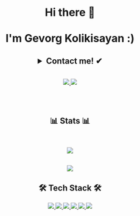 <h1 align="center">Hi there 👋<br><br>I'm Gevorg Kolikisayan :)<br>
</h1>

<h2 align="center">
 <details align="center">
  <summary align="center">Contact me! ✔</summary>
     <br>
     <p>• Vagharshapat - Armenia </p>
     <p>• <a href="mailtogevorg3035@gmail.com">Gevorg3035@gmail.com</a></p>
 </details>
</h2>

<p align="center">
<br>


 <a href="https://www.linkedin.com/in/gevorg-kolikisayan-0194a3222/" target="_blank">
  <img src="https://img.icons8.com/fluent/48/000000/linkedin.png" />
 </a>
  
 <a href="https://www.instagram.com/kolikisayan/" target="_blank">
  <img src="https://img.icons8.com/fluent/48/000000/instagram-new.png" />
 </a>
 
 <br><br>
</p>

<h2 align="center">📊 Stats 📊</h2>
<br>
<p align="center">
 <a href="#" alt="Most used languages">
  <img src="https://github-readme-stats.vercel.app/api/top-langs/?username=GevorgKolikisn&theme=dracula&layout=compact" />
 </a>
 <br><br>
</p>

<p align="center">
 <a href="#" alt="github stats">
  <img src="https://github-readme-stats.vercel.app/api?username=GevorgKolikis&theme=dracula&show_icons=true&layout=compact" />
 </a>
</p>

<h2 align="center">🛠 Tech Stack 🛠</h2>
<p align="center">
    <a href="#" alt="Tech Stack">
    <img src="https://img.shields.io/badge/HTML5-E34F26?style=for-the-badge&logo=html5&logoColor=white" />
    <img src="https://img.shields.io/badge/CSS3-1572B6?style=for-the-badge&logo=css3&logoColor=white" />
    <img src="https://img.shields.io/badge/Bootstrap-563D7C?style=for-the-badge&logo=bootstrap&logoColor=white" />
    <img src="https://img.shields.io/badge/JavaScript-F7DF1E?style=for-the-badge&logo=javascript&logoColor=black" />
    <img src="https://img.shields.io/badge/react-101?style=for-the-badge&logo=react" />
    <img src="https://img.shields.io/badge/Git-FFF?style=for-the-badge&logo=git" />
  </a>
</p>
